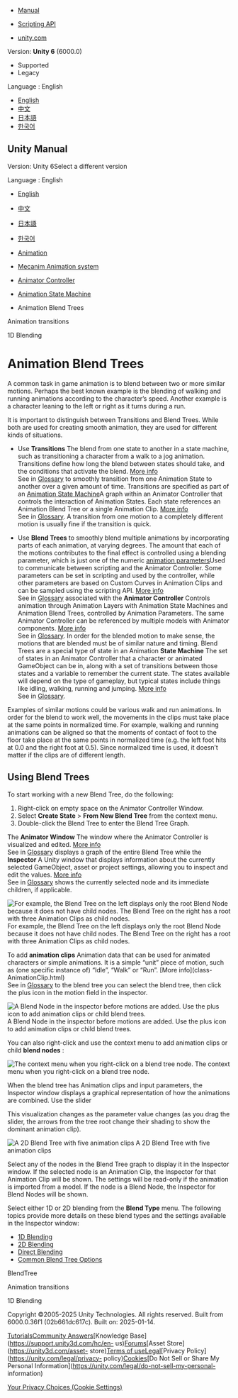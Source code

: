 [](https://docs.unity3d.com)

  * [Manual](../Manual/index.html)
  * [Scripting API](../ScriptReference/index.html)

  * [unity.com](https://unity.com/)

Version: **Unity 6** (6000.0)

  * Supported
  * Legacy

Language : English

  * [English](/Manual/class-BlendTree.html)
  * [中文](/cn/current/Manual/class-BlendTree.html)
  * [日本語](/ja/current/Manual/class-BlendTree.html)
  * [한국어](/kr/current/Manual/class-BlendTree.html)

[](https://docs.unity3d.com)

## Unity Manual

Version: Unity 6Select a different version

Language : English

  * [English](/Manual/class-BlendTree.html)
  * [中文](/cn/current/Manual/class-BlendTree.html)
  * [日本語](/ja/current/Manual/class-BlendTree.html)
  * [한국어](/kr/current/Manual/class-BlendTree.html)

  * [Animation](AnimationSection.html)
  * [Mecanim Animation system](AnimationOverview.html)
  * [Animator Controller](class-AnimatorController.html)
  * [Animation State Machine](AnimationStateMachines.html)
  * Animation Blend Trees

[](class-Transition.html)

Animation transitions

[](BlendTree-1DBlending.html)

1D Blending

# Animation Blend Trees

A common task in game animation is to blend between two or more similar
motions. Perhaps the best known example is the blending of walking and running
animations according to the character’s speed. Another example is a character
leaning to the left or right as it turns during a run.

It is important to distinguish between Transitions and Blend Trees. While both
are used for creating smooth animation, they are used for different kinds of
situations.

  * Use **Transitions** The blend from one state to another in a state machine, such as transitioning a character from a walk to a jog animation. Transitions define how long the blend between states should take, and the conditions that activate the blend. [More info](class-Transition.html)  
See in [Glossary](Glossary.html#Transition) to smoothly transition from one
Animation State to another over a given amount of time. Transitions are
specified as part of an [Animation State
Machine](AnimationStateMachines.html)A graph within an Animator Controller
that controls the interaction of Animation States. Each state references an
Animation Blend Tree or a single Animation Clip. [More
info](AnimationStateMachines.html)  
See in [Glossary](Glossary.html#AnimationStateMachine). A transition from one
motion to a completely different motion is usually fine if the transition is
quick.

  * Use **Blend Trees** to smoothly blend multiple animations by incorporating parts of each animation, at varying degrees. The amount that each of the motions contributes to the final effect is controlled using a blending parameter, which is just one of the numeric [animation parameters](AnimationParameters.html)Used to communicate between scripting and the Animator Controller. Some parameters can be set in scripting and used by the controller, while other parameters are based on Custom Curves in Animation Clips and can be sampled using the scripting API. [More info](AnimationParameters.html)  
See in [Glossary](Glossary.html#AnimationParameters) associated with the
**Animator Controller** Controls animation through Animation Layers with
Animation State Machines and Animation Blend Trees, controlled by Animation
Parameters. The same Animator Controller can be referenced by multiple models
with Animator components. [More info](class-AnimatorController.html)  
See in [Glossary](Glossary.html#AnimatorController). In order for the blended
motion to make sense, the motions that are blended must be of similar nature
and timing. Blend Trees are a special type of state in an Animation **State
Machine** The set of states in an Animator Controller that a character or
animated GameObject can be in, along with a set of transitions between those
states and a variable to remember the current state. The states available will
depend on the type of gameplay, but typical states include things like idling,
walking, running and jumping. [More info](StateMachineBasics.html)  
See in [Glossary](Glossary.html#StateMachine).

Examples of similar motions could be various walk and run animations. In order
for the blend to work well, the movements in the clips must take place at the
same points in normalized time. For example, walking and running animations
can be aligned so that the moments of contact of foot to the floor take place
at the same points in normalized time (e.g. the left foot hits at 0.0 and the
right foot at 0.5). Since normalized time is used, it doesn’t matter if the
clips are of different length.

## Using Blend Trees

To start working with a new Blend Tree, do the following:

  1. Right-click on empty space on the Animator Controller Window.
  2. Select **Create State** > **From New Blend Tree** from the context menu.
  3. Double-click the Blend Tree to enter the Blend Tree Graph.

The **Animator Window** The window where the Animator Controller is visualized
and edited. [More info](AnimatorWindow.html)  
See in [Glossary](Glossary.html#AnimatorWindow) displays a graph of the entire
Blend Tree while the **Inspector** A Unity window that displays information
about the currently selected GameObject, asset or project settings, allowing
you to inspect and edit the values. [More info](UsingTheInspector.html)  
See in [Glossary](Glossary.html#Inspector) shows the currently selected node
and its immediate children, if applicable.

![For example, the Blend Tree on the left displays only the root Blend Node
because it does not have child nodes. The Blend Tree on the right has a root
with three Animation Clips as child
nodes.](../uploads/Main/MecanimBlendTreeStateDiagramCombined.png) For example,
the Blend Tree on the left displays only the root Blend Node because it does
not have child nodes. The Blend Tree on the right has a root with three
Animation Clips as child nodes.

To add **animation clips** Animation data that can be used for animated
characters or simple animations. It is a simple “unit” piece of motion, such
as (one specific instance of) “Idle”, “Walk” or “Run”. [More info](class-
AnimationClip.html)  
See in [Glossary](Glossary.html#AnimationClip) to the blend tree you can
select the blend tree, then click the plus icon in the motion field in the
inspector.

![A Blend Node in the inspector before motions are added. Use the plus icon to
add animation clips or child blend
trees.](../uploads/Main/MecanimBlendTreeInitial.png) A Blend Node in the
inspector before motions are added. Use the plus icon to add animation clips
or child blend trees.

You can also right-click and use the context menu to add animation clips or
child **blend nodes** :

![The context menu when you right-click on a blend tree
node.](../uploads/Main/AnimatorBlendTreeContextMenu.png) The context menu when
you right-click on a blend tree node.

When the blend tree has Animation clips and input parameters, the Inspector
window displays a graphical representation of how the animations are combined.
Use the slider

This visualization changes as the parameter value changes (as you drag the
slider, the arrows from the tree root change their shading to show the
dominant animation clip).

![A 2D Blend Tree with five animation
clips](../uploads/Main/AnimatorBlendTreeInspectorPreview.jpg) A 2D Blend Tree
with five animation clips

Select any of the nodes in the Blend Tree graph to display it in the Inspector
window. If the selected node is an Animation Clip, the Inspector for that
Animation Clip will be shown. The settings will be read-only if the animation
is imported from a model. If the node is a Blend Node, the Inspector for Blend
Nodes will be shown.

Select either 1D or 2D blending from the **Blend Type** menu. The following
topics provide more details on these blend types and the settings available in
the Inspector window:

  * [1D Blending](BlendTree-1DBlending.html)
  * [2D Blending](BlendTree-2DBlending.html)
  * [Direct Blending](BlendTree-DirectBlending.html)
  * [Common Blend Tree Options](BlendTree-AdditionalOptions.html)

BlendTree

[](class-Transition.html)

Animation transitions

[](BlendTree-1DBlending.html)

1D Blending

Copyright ©2005-2025 Unity Technologies. All rights reserved. Built from
6000.0.36f1 (02b661dc617c). Built on: 2025-01-14.

[Tutorials](https://learn.unity.com/)[Community
Answers](https://answers.unity3d.com)[Knowledge
Base](https://support.unity3d.com/hc/en-
us)[Forums](https://forum.unity3d.com)[Asset Store](https://unity3d.com/asset-
store)[Terms of
use](https://docs.unity3d.com/Manual/TermsOfUse.html)[Legal](https://unity.com/legal)[Privacy
Policy](https://unity.com/legal/privacy-
policy)[Cookies](https://unity.com/legal/cookie-policy)[Do Not Sell or Share
My Personal Information](https://unity.com/legal/do-not-sell-my-personal-
information)

[Your Privacy Choices (Cookie Settings)](javascript:void\(0\);)

